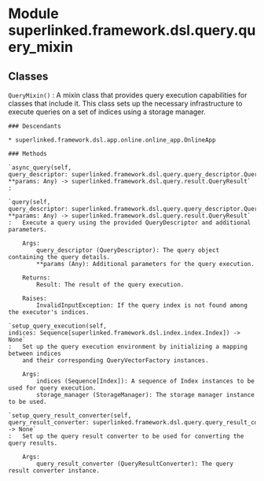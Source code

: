 Module superlinked.framework.dsl.query.query_mixin
==================================================

Classes
-------

`QueryMixin()`
:   A mixin class that provides query execution capabilities for classes that include it.
    This class sets up the necessary infrastructure to execute queries on a set of indices
    using a storage manager.

    ### Descendants

    * superlinked.framework.dsl.app.online.online_app.OnlineApp

    ### Methods

    `async_query(self, query_descriptor: superlinked.framework.dsl.query.query_descriptor.QueryDescriptor, **params: Any) ‑> superlinked.framework.dsl.query.result.QueryResult`
    :

    `query(self, query_descriptor: superlinked.framework.dsl.query.query_descriptor.QueryDescriptor, **params: Any) ‑> superlinked.framework.dsl.query.result.QueryResult`
    :   Execute a query using the provided QueryDescriptor and additional parameters.
        
        Args:
            query_descriptor (QueryDescriptor): The query object containing the query details.
            **params (Any): Additional parameters for the query execution.
        
        Returns:
            Result: The result of the query execution.
        
        Raises:
            InvalidInputException: If the query index is not found among the executor's indices.

    `setup_query_execution(self, indices: Sequence[superlinked.framework.dsl.index.index.Index]) ‑> None`
    :   Set up the query execution environment by initializing a mapping between indices
        and their corresponding QueryVectorFactory instances.
        
        Args:
            indices (Sequence[Index]): A sequence of Index instances to be used for query execution.
            storage_manager (StorageManager): The storage manager instance to be used.

    `setup_query_result_converter(self, query_result_converter: superlinked.framework.dsl.query.query_result_converter.query_result_converter.QueryResultConverter) ‑> None`
    :   Set up the query result converter to be used for converting the query results.
        
        Args:
            query_result_converter (QueryResultConverter): The query result converter instance.